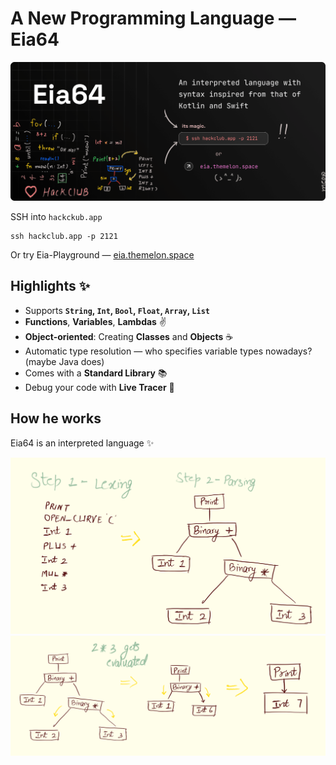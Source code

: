 # A New Programming Language — Eia64


![EiaPromo.png](graphics/EiaPromo.png)

SSH into `hackckub.app`

````shell
ssh hackclub.app -p 2121
````
Or try Eia-Playground — [eia.themelon.space]()

## Highlights ✨

- Supports <b>`String`, `Int`, `Bool`, `Float`, `Array`, `List`</b>
- **Functions**, **Variables**, **Lambdas** ✌️
- **Object-oriented**: Creating **Classes** and **Objects** ☕
- Automatic type resolution — who specifies variable types nowadays? (maybe Java does)
- Comes with a **Standard Library** 📚
- Debug your code with **Live Tracer** 💪


## How he works

Eia64 is an interpreted language ✨

![Step1.png](graphics/Step1.png)
![Step2.png](graphics/Step2.png)
